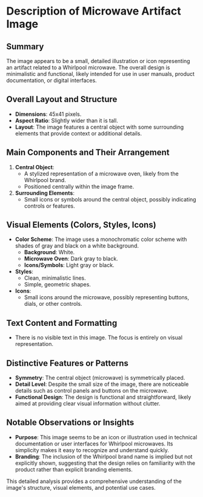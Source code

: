 # Description of Microwave Artifact Image

## Summary
The image appears to be a small, detailed illustration or icon representing an artifact related to a Whirlpool microwave. The overall design is minimalistic and functional, likely intended for use in user manuals, product documentation, or digital interfaces.

## Overall Layout and Structure
- **Dimensions**: 45x41 pixels.
- **Aspect Ratio**: Slightly wider than it is tall.
- **Layout**: The image features a central object with some surrounding elements that provide context or additional details.

## Main Components and Their Arrangement
1. **Central Object**:
   - A stylized representation of a microwave oven, likely from the Whirlpool brand.
   - Positioned centrally within the image frame.
2. **Surrounding Elements**:
   - Small icons or symbols around the central object, possibly indicating controls or features.

## Visual Elements (Colors, Styles, Icons)
- **Color Scheme**: The image uses a monochromatic color scheme with shades of gray and black on a white background.
  - **Background**: White.
  - **Microwave Oven**: Dark gray to black.
  - **Icons/Symbols**: Light gray or black.
- **Styles**:
  - Clean, minimalistic lines.
  - Simple, geometric shapes.
- **Icons**:
   - Small icons around the microwave, possibly representing buttons, dials, or other controls.

## Text Content and Formatting
- There is no visible text in this image. The focus is entirely on visual representation.

## Distinctive Features or Patterns
- **Symmetry**: The central object (microwave) is symmetrically placed.
- **Detail Level**: Despite the small size of the image, there are noticeable details such as control panels and buttons on the microwave.
- **Functional Design**: The design is functional and straightforward, likely aimed at providing clear visual information without clutter.

## Notable Observations or Insights
- **Purpose**: This image seems to be an icon or illustration used in technical documentation or user interfaces for Whirlpool microwaves. Its simplicity makes it easy to recognize and understand quickly.
- **Branding**: The inclusion of the Whirlpool brand name is implied but not explicitly shown, suggesting that the design relies on familiarity with the product rather than explicit branding elements.

This detailed analysis provides a comprehensive understanding of the image's structure, visual elements, and potential use cases.